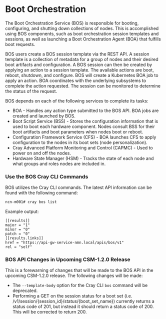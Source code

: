 # Boot Orchestration

The Boot Orchestration Service \(BOS\) is responsible for booting, configuring, and shutting down collections of nodes. This is accomplished using BOS components, such as boot orchestration session templates and sessions, as well as launching a Boot Orchestration Agent \(BOA\) that fulfills boot requests.

BOS users create a BOS session template via the REST API. A session template is a collection of metadata for a group of nodes and their desired boot artifacts and configuration. A BOS session can then be created by applying an action to a session template. The available actions are boot, reboot, shutdown, and configure. BOS will create a Kubernetes BOA job to apply an action. BOA coordinates with the underlying subsystems to complete the action requested. The session can be monitored to determine the status of the request.

BOS depends on each of the following services to complete its tasks:

-   BOA - Handles any action type submitted to the BOS API. BOA jobs are created and launched by BOS.
-   Boot Script Service \(BSS\) - Stores the configuration information that is used to boot each hardware component. Nodes consult BSS for their boot artifacts and boot parameters when nodes boot or reboot.
-   Configuration Framework Service \(CFS\) - BOA launches CFS to apply configuration to the nodes in its boot sets \(node personalization\).
-   Cray Advanced Platform Monitoring and Control \(CAPMC\) - Used to power on and off the nodes.
-   Hardware State Manager \(HSM\) - Tracks the state of each node and what groups and roles nodes are included in.


### Use the BOS Cray CLI Commands

BOS utilizes the Cray CLI commands. The latest API information can be found with the following command:

```bash
ncn-m001# cray bos list
```

Example output:

```
[[results]]
major = "1"
minor = "0"
patch = "0"
[[results.links]]
href = "https://api-gw-service-nmn.local/apis/bos/v1"
rel = "self"
```

### BOS API Changes in Upcoming CSM-1.2.0 Release

This is a forewarning of changes that will be made to the BOS API in the upcoming CSM-1.2.0 release. The following changes will be made:

* The `--template-body` option for the Cray CLI `bos` command will be deprecated.
* Performing a GET on the session status for a boot set (i.e. /v1/session/{session_id}/status/{boot_set_name}) currently returns a status code of 201, but instead it should return a status code of 200. This will be corrected to return 200.

